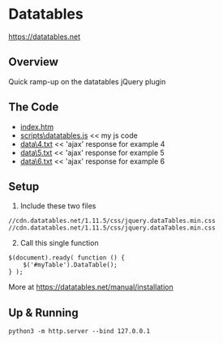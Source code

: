 # Datatables

https://datatables.net

## Overview

Quick ramp-up on the datatables jQuery plugin

## The Code

* [index.htm](https://github.com/christophervigliotti/datatables/blob/main/index.htm)
* [scripts\datatables.js](https://github.com/christophervigliotti/datatables/blob/main/scripts/datatables.js) << my js code
* [data\4.txt](https://github.com/christophervigliotti/datatables/blob/main/data/4.txt) << 'ajax' response for example 4
* [data\5.txt](https://github.com/christophervigliotti/datatables/blob/main/data/5.txt) << 'ajax' response for example 5
* [data\6.txt](https://github.com/christophervigliotti/datatables/blob/main/data/6.txt) << 'ajax' response for example 6

## Setup

1. Include these two files 

```
//cdn.datatables.net/1.11.5/css/jquery.dataTables.min.css
//cdn.datatables.net/1.11.5/css/jquery.dataTables.min.css
```

2. Call this single function 

```
$(document).ready( function () {
    $('#myTable').DataTable();
} );
```

More at https://datatables.net/manual/installation

## Up & Running

`python3 -m http.server --bind 127.0.0.1`